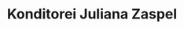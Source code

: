 ---
title: "Konditorei Juliana Zaspel"
url: /dresden/konditorei-juliana-zaspel/
shop: Konditorei
---